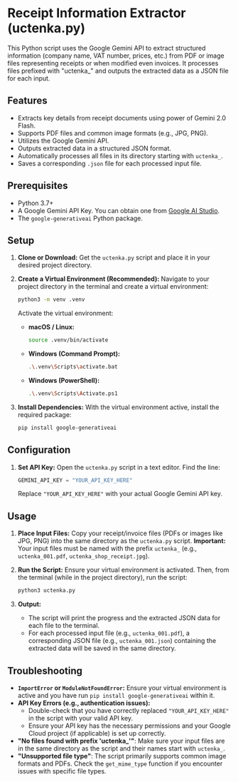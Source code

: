 # Receipt Information Extractor (uctenka.py)

This Python script uses the Google Gemini API to extract structured information (company name, VAT number, prices, etc.) from PDF or image files representing receipts or when modified even invoices. It processes files prefixed with "uctenka_" and outputs the extracted data as a JSON file for each input.

## Features

*   Extracts key details from receipt documents using power of Gemini 2.0 Flash.
*   Supports PDF files and common image formats (e.g., JPG, PNG).
*   Utilizes the Google Gemini API.
*   Outputs extracted data in a structured JSON format.
*   Automatically processes all files in its directory starting with `uctenka_`.
*   Saves a corresponding `.json` file for each processed input file.

## Prerequisites

*   Python 3.7+
*   A Google Gemini API Key. You can obtain one from [Google AI Studio](https://aistudio.google.com/app/apikey).
*   The `google-generativeai` Python package.

## Setup

1.  **Clone or Download:**
    Get the `uctenka.py` script and place it in your desired project directory.

2.  **Create a Virtual Environment (Recommended):**
    Navigate to your project directory in the terminal and create a virtual environment:
    ```bash
    python3 -m venv .venv
    ```
    Activate the virtual environment:
    *   **macOS / Linux:**
        ```bash
        source .venv/bin/activate
        ```
    *   **Windows (Command Prompt):**
        ```bash
        .\.venv\Scripts\activate.bat
        ```
    *   **Windows (PowerShell):**
        ```bash
        .\.venv\Scripts\Activate.ps1
        ```

3.  **Install Dependencies:**
    With the virtual environment active, install the required package:
    ```bash
    pip install google-generativeai
    ```

## Configuration

1.  **Set API Key:**
    Open the `uctenka.py` script in a text editor.
    Find the line:
    ```python
    GEMINI_API_KEY = "YOUR_API_KEY_HERE"
    ```
    Replace `"YOUR_API_KEY_HERE"` with your actual Google Gemini API key.

## Usage

1.  **Place Input Files:**
    Copy your receipt/invoice files (PDFs or images like JPG, PNG) into the same directory as the `uctenka.py` script.
    **Important:** Your input files must be named with the prefix `uctenka_` (e.g., `uctenka_001.pdf`, `uctenka_shop_receipt.jpg`).

2.  **Run the Script:**
    Ensure your virtual environment is activated. Then, from the terminal (while in the project directory), run the script:
    ```bash
    python3 uctenka.py
    ```

3.  **Output:**
    *   The script will print the progress and the extracted JSON data for each file to the terminal.
    *   For each processed input file (e.g., `uctenka_001.pdf`), a corresponding JSON file (e.g., `uctenka_001.json`) containing the extracted data will be saved in the same directory.

## Troubleshooting

*   **`ImportError` or `ModuleNotFoundError`:** Ensure your virtual environment is active and you have run `pip install google-generativeai` within it.
*   **API Key Errors (e.g., authentication issues):**
    *   Double-check that you have correctly replaced `"YOUR_API_KEY_HERE"` in the script with your valid API key.
    *   Ensure your API key has the necessary permissions and your Google Cloud project (if applicable) is set up correctly.
*   **"No files found with prefix 'uctenka_'"**: Make sure your input files are in the same directory as the script and their names start with `uctenka_`.
*   **"Unsupported file type"**: The script primarily supports common image formats and PDFs. Check the `get_mime_type` function if you encounter issues with specific file types.
